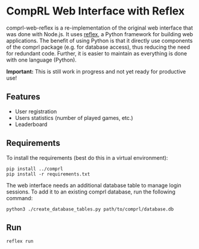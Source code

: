 CompRL Web Interface with Reflex
================================

comprl-web-reflex is a re-implementation of the original web interface that was done
with Node.js.
It uses [reflex](reflex.dev), a Python framework for building web applications.  The
benefit of using Python is that it directly use components of the comprl package (e.g.
for database access), thus reducing the need for redundant code.  Further, it is easier
to maintain as everything is done with one language (Python).


**Important:** This is still work in progress and not yet ready for productive use!


## Features

- User registration
- Users statistics (number of played games, etc.)
- Leaderboard


## Requirements

To install the requirements (best do this in a virtual environment):
```
pip install ../comprl
pip install -r requirements.txt
```

The web interface needs an additional database table to manage login sessions.  To add
it to an existing comprl database, run the following command:
```
python3 ./create_database_tables.py path/to/comprl/database.db
```


## Run

```
reflex run
```
